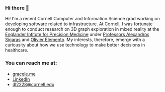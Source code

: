 ### Hi there 👋

Hi! I'm a recent Cornell Computer and Information Science grad working on developing software related to infrastructure. At Cornell, I was fortunate enough to conduct research on 3D graph exploration in mixed reality at the [Englander Intitute for Precision Medicine](https://eipm.weill.cornell.edu/) under [Professors Alexandros Sigaras](https://eipm.weill.cornell.edu/team/alex-sigaras/) and [Olivier Elemento](https://eipm.weill.cornell.edu/team/olivier-elemento-3/). My interests, therefore, emerge with a curiousity about how we use technology to make better decisions in healthcare.

### You can reach me at:
- [gracele.me](gracele.me)
- [LinkedIn](https://www.linkedin.com/in/grace-le-536139100/)
- [dl2228@cornell.edu]()


<!--
**lpqdao/lpqdao** is a ✨ _special_ ✨ repository because its `README.md` (this file) appears on your GitHub profile.

Here are some ideas to get you started:

- 🔭 I’m currently working on ...
- 🌱 I’m currently learning ...
- 👯 I’m looking to collaborate on ...
- 🤔 I’m looking for help with ...
- 💬 Ask me about ...
- 📫 How to reach me: ...
- 😄 Pronouns: ...
- ⚡ Fun fact: ...
-->
